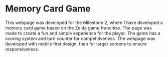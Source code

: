 # Memory Card Game

This webpage was developed for the Milestone 2, where I have developed a memory card game based on the Zelda game franchise. The page was made to create a fun and simple experience for the player. The game has a scoring system and turn counter for competitiveness. The webpage was developed with mobile first design, then for larger screens to ensure responsiveness.
